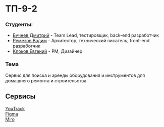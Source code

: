 # ТП-9-2

### Студенты:
- [Бучнев Дмитрий](https://github.com/BuchnevDmitry) - Team Lead, тестировщик, back-end разработчик
- [Ремезов Вадим](https://github.com/bitchofson) - Архитектор, технический писатель, front-end разработчик
- [Клоков Евгений](https://github.com/e9nchrv) - PM, Дизайнер
  
### Тема
Сервис для поиска и аренды оборудования и инструментов для домашнего ремонта и строительства.

## Сервисы
  [YouTrack](https://rentool.youtrack.cloud/agiles/159-2/current)\
  [Figma](https://www.figma.com/file/b1cB5xFWFMcpCHpYBF1Oxz/tp-9.2?type=design&mode=design&t=Bu2FpO7ULpbCLKJd-1)\
  [Miro](https://miro.com/app/dashboard/)
